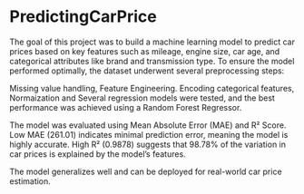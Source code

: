 # PredictingCarPrice
The goal of this project was to build a machine learning model to predict car prices based on key features such as mileage, engine size, car age, and categorical attributes like brand and transmission type.
To ensure the model performed optimally, the dataset underwent several preprocessing steps:

Missing value handling,
Feature Engineering.
Encoding categorical features,
Normaization and
Several regression models were tested, and the best performance was achieved using a Random Forest Regressor.

The model was evaluated using Mean Absolute Error (MAE) and R² Score. Low MAE (261.01) indicates minimal prediction error, meaning the model is highly accurate. High R² (0.9878) suggests that 98.78% of the variation in car prices is explained by the model’s features.

The model generalizes well and can be deployed for real-world car price estimation.
